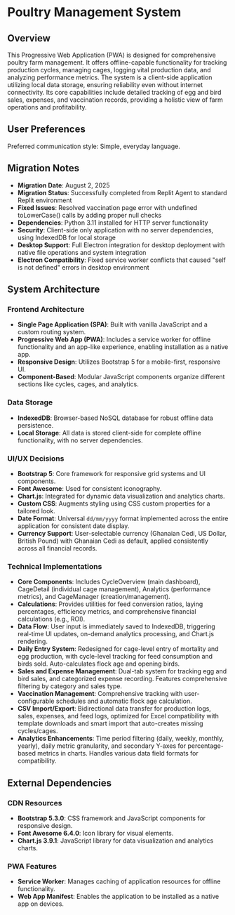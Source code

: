 # Poultry Management System

## Overview
This Progressive Web Application (PWA) is designed for comprehensive poultry farm management. It offers offline-capable functionality for tracking production cycles, managing cages, logging vital production data, and analyzing performance metrics. The system is a client-side application utilizing local data storage, ensuring reliability even without internet connectivity. Its core capabilities include detailed tracking of egg and bird sales, expenses, and vaccination records, providing a holistic view of farm operations and profitability.

## User Preferences
Preferred communication style: Simple, everyday language.

## Migration Notes
- **Migration Date**: August 2, 2025
- **Migration Status**: Successfully completed from Replit Agent to standard Replit environment
- **Fixed Issues**: Resolved vaccination page error with undefined toLowerCase() calls by adding proper null checks
- **Dependencies**: Python 3.11 installed for HTTP server functionality
- **Security**: Client-side only application with no server dependencies, using IndexedDB for local storage
- **Desktop Support**: Full Electron integration for desktop deployment with native file operations and system integration
- **Electron Compatibility**: Fixed service worker conflicts that caused "self is not defined" errors in desktop environment

## System Architecture

### Frontend Architecture
- **Single Page Application (SPA)**: Built with vanilla JavaScript and a custom routing system.
- **Progressive Web App (PWA)**: Includes a service worker for offline functionality and an app-like experience, enabling installation as a native app.
- **Responsive Design**: Utilizes Bootstrap 5 for a mobile-first, responsive UI.
- **Component-Based**: Modular JavaScript components organize different sections like cycles, cages, and analytics.

### Data Storage
- **IndexedDB**: Browser-based NoSQL database for robust offline data persistence.
- **Local Storage**: All data is stored client-side for complete offline functionality, with no server dependencies.

### UI/UX Decisions
- **Bootstrap 5**: Core framework for responsive grid systems and UI components.
- **Font Awesome**: Used for consistent iconography.
- **Chart.js**: Integrated for dynamic data visualization and analytics charts.
- **Custom CSS**: Augments styling using CSS custom properties for a tailored look.
- **Date Format**: Universal `dd/mm/yyyy` format implemented across the entire application for consistent date display.
- **Currency Support**: User-selectable currency (Ghanaian Cedi, US Dollar, British Pound) with Ghanaian Cedi as default, applied consistently across all financial records.

### Technical Implementations
- **Core Components**: Includes CycleOverview (main dashboard), CageDetail (individual cage management), Analytics (performance metrics), and CageManager (creation/management).
- **Calculations**: Provides utilities for feed conversion ratios, laying percentages, efficiency metrics, and comprehensive financial calculations (e.g., ROI).
- **Data Flow**: User input is immediately saved to IndexedDB, triggering real-time UI updates, on-demand analytics processing, and Chart.js rendering.
- **Daily Entry System**: Redesigned for cage-level entry of mortality and egg production, with cycle-level tracking for feed consumption and birds sold. Auto-calculates flock age and opening birds.
- **Sales and Expense Management**: Dual-tab system for tracking egg and bird sales, and categorized expense recording. Features comprehensive filtering by category and sales type.
- **Vaccination Management**: Comprehensive tracking with user-configurable schedules and automatic flock age calculation.
- **CSV Import/Export**: Bidirectional data transfer for production logs, sales, expenses, and feed logs, optimized for Excel compatibility with template downloads and smart import that auto-creates missing cycles/cages.
- **Analytics Enhancements**: Time period filtering (daily, weekly, monthly, yearly), daily metric granularity, and secondary Y-axes for percentage-based metrics in charts. Handles various data field formats for compatibility.

## External Dependencies

### CDN Resources
- **Bootstrap 5.3.0**: CSS framework and JavaScript components for responsive design.
- **Font Awesome 6.4.0**: Icon library for visual elements.
- **Chart.js 3.9.1**: JavaScript library for data visualization and analytics charts.

### PWA Features
- **Service Worker**: Manages caching of application resources for offline functionality.
- **Web App Manifest**: Enables the application to be installed as a native app on devices.